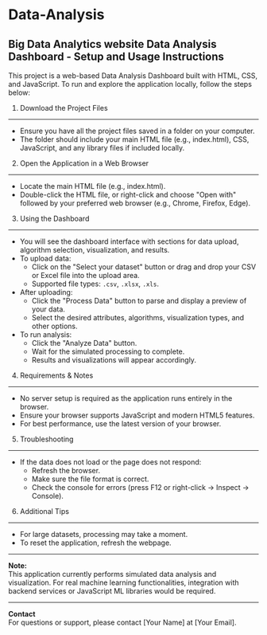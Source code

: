 # Data-Analysis
Big Data Analytics website
Data Analysis Dashboard - Setup and Usage Instructions
-------------------------------------------------------

This project is a web-based Data Analysis Dashboard built with HTML, CSS, and JavaScript.
To run and explore the application locally, follow the steps below:

1. Download the Project Files
-----------------------------
- Ensure you have all the project files saved in a folder on your computer.
- The folder should include your main HTML file (e.g., index.html), CSS, JavaScript, and any library files if included locally.

2. Open the Application in a Web Browser
-----------------------------------------
- Locate the main HTML file (e.g., index.html).
- Double-click the HTML file, or right-click and choose "Open with" followed by your preferred web browser (e.g., Chrome, Firefox, Edge).

3. Using the Dashboard
----------------------
- You will see the dashboard interface with sections for data upload, algorithm selection, visualization, and results.
- To upload data:
  - Click on the "Select your dataset" button or drag and drop your CSV or Excel file into the upload area.
  - Supported file types: `.csv`, `.xlsx`, `.xls`.
- After uploading:
  - Click the "Process Data" button to parse and display a preview of your data.
  - Select the desired attributes, algorithms, visualization types, and other options.
- To run analysis:
  - Click the "Analyze Data" button.
  - Wait for the simulated processing to complete.
  - Results and visualizations will appear accordingly.

4. Requirements & Notes
-----------------------
- No server setup is required as the application runs entirely in the browser.
- Ensure your browser supports JavaScript and modern HTML5 features.
- For best performance, use the latest version of your browser.

5. Troubleshooting
------------------
- If the data does not load or the page does not respond:
  - Refresh the browser.
  - Make sure the file format is correct.
  - Check the console for errors (press F12 or right-click → Inspect → Console).

6. Additional Tips
------------------
- For large datasets, processing may take a moment.
- To reset the application, refresh the webpage.

---

**Note:**  
This application currently performs simulated data analysis and visualization. For real machine learning functionalities, integration with backend services or JavaScript ML libraries would be required.

---

**Contact**  
For questions or support, please contact [Your Name] at [Your Email].
